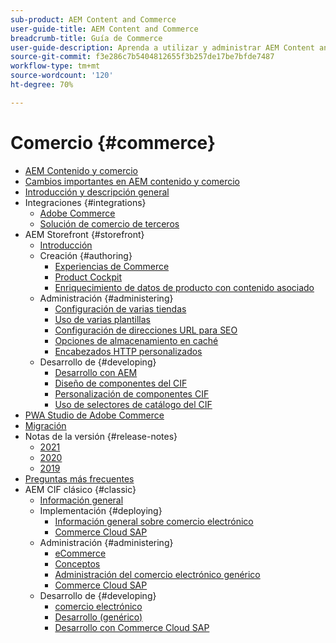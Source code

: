 ```yaml
---
sub-product: AEM Content and Commerce
user-guide-title: AEM Content and Commerce
breadcrumb-title: Guía de Commerce
user-guide-description: Aprenda a utilizar y administrar AEM Content and Commerce.
source-git-commit: f3e286c7b5404812655f3b257de17be7bfde7487
workflow-type: tm+mt
source-wordcount: '120'
ht-degree: 70%

---
```



# Comercio {#commerce}

+ [AEM Contenido y comercio](/help/commerce/home.md)
+ [Cambios importantes en AEM contenido y comercio](cif/changes.md)
+ [Introducción y descripción general](cif/introduction.md)
+ Integraciones {#integrations}
   + [Adobe Commerce](cif/integrating/magento.md)
   + [Solución de comercio de terceros](cif/integrating/third-party.md)
+ AEM Storefront {#storefront}
   + [Introducción](cif/getting-started.md)
   + Creación {#authoring}
      + [Experiencias de Commerce](cif/authoring/authoring-commerce-experiences.md)
      + [Product Cockpit](cif/authoring/product-cockpit.md)
      + [Enriquecimiento de datos de producto con contenido asociado](cif/authoring/enrich-product-associated-content.md)
   + Administración {#administering}
      + [Configuración de varias tiendas](cif/configuring/multi-store-setup.md)
      + [Uso de varias plantillas](cif/configuring/multi-template-usage.md)
      + [Configuración de direcciones URL para SEO](cif/configuring/advanced-url-configuration.md)
      + [Opciones de almacenamiento en caché](cif/configuring/caching.md)
      + [Encabezados HTTP personalizados](/help/commerce/cif/configuring/custom-http-headers.md)
   + Desarrollo de {#developing}
      + [Desarrollo con AEM](cif/develop.md)
      + [Diseño de componentes del CIF](cif/customizing/style-cif-component.md)
      + [Personalización de componentes CIF](cif/customizing/customize-cif-components.md)
      + [Uso de selectores de catálogo del CIF](cif/customizing/use-cif-pickers.md)
+ [PWA Studio de Adobe Commerce](cif/pwa-studio/getting-started.md)
+ [Migración](cif/migration.md)
+ Notas de la versión {#release-notes}
   + [2021](cif/release-notes/release-notes-2021.md)
   + [2020](cif/release-notes/release-notes-2020.md)
   + [2019](cif/release-notes/release-notes-2019.md)
+ [Preguntas más frecuentes](cif/faq.md)
+ AEM CIF clásico {#classic}
   + [Información general](/help/commerce/cif-classic/home.md)
   + Implementación {#deploying}
      + [Información general sobre comercio electrónico](/help/commerce/cif-classic/deploying/ecommerce.md)
      + [Commerce Cloud SAP](/help/commerce/cif-classic/deploying/sap-commerce-cloud.md)
   + Administración {#administering}
      + [eCommerce](/help/commerce/cif-classic/administering/ecommerce.md)
      + [Conceptos ](/help/commerce/cif-classic/administering/concepts.md)
      + [Administración del comercio electrónico genérico](/help/commerce/cif-classic/administering/generic.md)
      + [Commerce Cloud SAP](/help/commerce/cif-classic/administering/sap-commerce-cloud.md)
   + Desarrollo de {#developing}
      + [comercio electrónico](/help/commerce/cif-classic/developing/ecommerce.md)
      + [Desarrollo (genérico)](/help/commerce/cif-classic/developing/generic.md)
      + [Desarrollo con Commerce Cloud SAP](/help/commerce/cif-classic/developing/sap-commerce-cloud.md)

